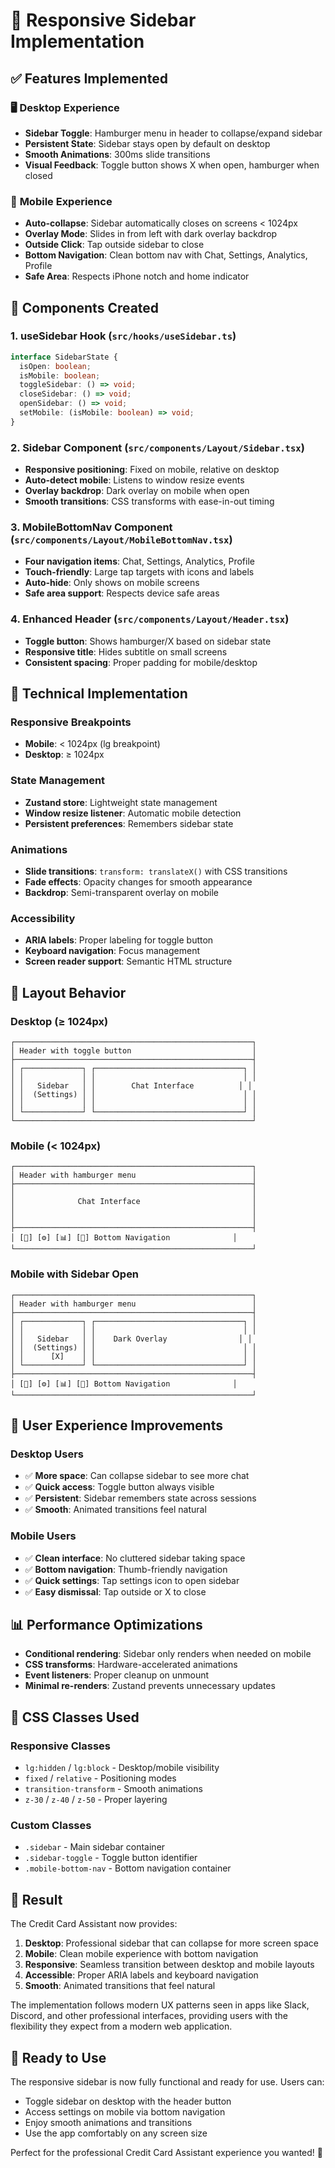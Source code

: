 # 📱 Responsive Sidebar Implementation

## ✅ Features Implemented

### 🖥️ **Desktop Experience**
- **Sidebar Toggle**: Hamburger menu in header to collapse/expand sidebar
- **Persistent State**: Sidebar stays open by default on desktop
- **Smooth Animations**: 300ms slide transitions
- **Visual Feedback**: Toggle button shows X when open, hamburger when closed

### 📱 **Mobile Experience**
- **Auto-collapse**: Sidebar automatically closes on screens < 1024px
- **Overlay Mode**: Slides in from left with dark overlay backdrop
- **Outside Click**: Tap outside sidebar to close
- **Bottom Navigation**: Clean bottom nav with Chat, Settings, Analytics, Profile
- **Safe Area**: Respects iPhone notch and home indicator

## 🎨 **Components Created**

### 1. **useSidebar Hook** (`src/hooks/useSidebar.ts`)
```typescript
interface SidebarState {
  isOpen: boolean;
  isMobile: boolean;
  toggleSidebar: () => void;
  closeSidebar: () => void;
  openSidebar: () => void;
  setMobile: (isMobile: boolean) => void;
}
```

### 2. **Sidebar Component** (`src/components/Layout/Sidebar.tsx`)
- **Responsive positioning**: Fixed on mobile, relative on desktop
- **Auto-detect mobile**: Listens to window resize events
- **Overlay backdrop**: Dark overlay on mobile when open
- **Smooth transitions**: CSS transforms with ease-in-out timing

### 3. **MobileBottomNav Component** (`src/components/Layout/MobileBottomNav.tsx`)
- **Four navigation items**: Chat, Settings, Analytics, Profile
- **Touch-friendly**: Large tap targets with icons and labels
- **Auto-hide**: Only shows on mobile screens
- **Safe area support**: Respects device safe areas

### 4. **Enhanced Header** (`src/components/Layout/Header.tsx`)
- **Toggle button**: Shows hamburger/X based on sidebar state
- **Responsive title**: Hides subtitle on small screens
- **Consistent spacing**: Proper padding for mobile/desktop

## 🔧 **Technical Implementation**

### **Responsive Breakpoints**
- **Mobile**: < 1024px (lg breakpoint)
- **Desktop**: ≥ 1024px

### **State Management**
- **Zustand store**: Lightweight state management
- **Window resize listener**: Automatic mobile detection
- **Persistent preferences**: Remembers sidebar state

### **Animations**
- **Slide transitions**: `transform: translateX()` with CSS transitions
- **Fade effects**: Opacity changes for smooth appearance
- **Backdrop**: Semi-transparent overlay on mobile

### **Accessibility**
- **ARIA labels**: Proper labeling for toggle button
- **Keyboard navigation**: Focus management
- **Screen reader support**: Semantic HTML structure

## 📐 **Layout Behavior**

### **Desktop (≥ 1024px)**
```
┌─────────────────────────────────────────────────────┐
│ Header with toggle button                           │
├─────────────────────────────────────────────────────┤
│ ┌─────────────┐ ┌─────────────────────────────────┐ │
│ │             │ │                                 │ │
│ │   Sidebar   │ │        Chat Interface          │ │
│ │  (Settings) │ │                                 │ │
│ │             │ │                                 │ │
│ └─────────────┘ └─────────────────────────────────┘ │
└─────────────────────────────────────────────────────┘
```

### **Mobile (< 1024px)**
```
┌─────────────────────────────────────────────────────┐
│ Header with hamburger menu                          │
├─────────────────────────────────────────────────────┤
│                                                     │
│              Chat Interface                         │
│                                                     │
│                                                     │
├─────────────────────────────────────────────────────┤
│ [💬] [⚙️] [📊] [👤] Bottom Navigation              │
└─────────────────────────────────────────────────────┘
```

### **Mobile with Sidebar Open**
```
┌─────────────────────────────────────────────────────┐
│ Header with hamburger menu                          │
├─────────────────────────────────────────────────────┤
│ ┌─────────────┐ ┌─────────────────────────────────┐ │
│ │             │ │                                 │ │
│ │   Sidebar   │ │    Dark Overlay                │ │
│ │  (Settings) │ │                                 │ │
│ │      [X]    │ │                                 │ │
│ └─────────────┘ └─────────────────────────────────┘ │
├─────────────────────────────────────────────────────┤
│ [💬] [⚙️] [📊] [👤] Bottom Navigation              │
└─────────────────────────────────────────────────────┘
```

## 🎯 **User Experience Improvements**

### **Desktop Users**
- ✅ **More space**: Can collapse sidebar to see more chat
- ✅ **Quick access**: Toggle button always visible
- ✅ **Persistent**: Sidebar remembers state across sessions
- ✅ **Smooth**: Animated transitions feel natural

### **Mobile Users**
- ✅ **Clean interface**: No cluttered sidebar taking space
- ✅ **Bottom navigation**: Thumb-friendly navigation
- ✅ **Quick settings**: Tap settings icon to open sidebar
- ✅ **Easy dismissal**: Tap outside or X to close

## 📊 **Performance Optimizations**

- **Conditional rendering**: Sidebar only renders when needed on mobile
- **CSS transforms**: Hardware-accelerated animations
- **Event listeners**: Proper cleanup on unmount
- **Minimal re-renders**: Zustand prevents unnecessary updates

## 🔧 **CSS Classes Used**

### **Responsive Classes**
- `lg:hidden` / `lg:block` - Desktop/mobile visibility
- `fixed` / `relative` - Positioning modes
- `transition-transform` - Smooth animations
- `z-30` / `z-40` / `z-50` - Proper layering

### **Custom Classes**
- `.sidebar` - Main sidebar container
- `.sidebar-toggle` - Toggle button identifier
- `.mobile-bottom-nav` - Bottom navigation container

## 🎉 **Result**

The Credit Card Assistant now provides:

1. **Desktop**: Professional sidebar that can collapse for more screen space
2. **Mobile**: Clean mobile experience with bottom navigation
3. **Responsive**: Seamless transition between desktop and mobile layouts
4. **Accessible**: Proper ARIA labels and keyboard navigation
5. **Smooth**: Animated transitions that feel natural

The implementation follows modern UX patterns seen in apps like Slack, Discord, and other professional interfaces, providing users with the flexibility they expect from a modern web application.

## 🚀 **Ready to Use**

The responsive sidebar is now fully functional and ready for use. Users can:
- Toggle sidebar on desktop with the header button
- Access settings on mobile via bottom navigation
- Enjoy smooth animations and transitions
- Use the app comfortably on any screen size

Perfect for the professional Credit Card Assistant experience you wanted! 🎯
